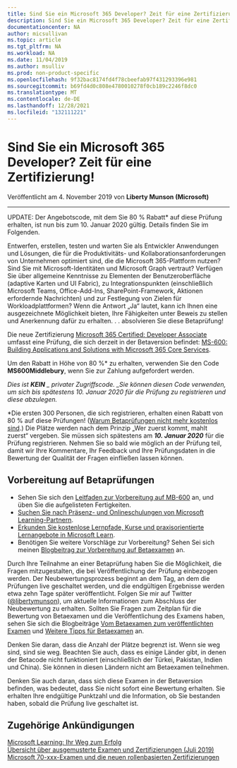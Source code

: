 ```yaml
---
title: Sind Sie ein Microsoft 365 Developer? Zeit für eine Zertifizierung! | Microsoft-Dokumentation
description: Sind Sie ein Microsoft 365 Developer? Zeit für eine Zertifizierung!
documentationcenter: NA
author: micsullivan
ms.topic: article
ms.tgt_pltfrm: NA
ms.workload: NA
ms.date: 11/04/2019
ms.author: msulliv
ms.prod: non-product-specific
ms.openlocfilehash: 9f32bac8174fd4f78cbeefab97f431293396e981
ms.sourcegitcommit: b69fd4d0c808e4780010278f0cb189c2246f8dc0
ms.translationtype: MT
ms.contentlocale: de-DE
ms.lasthandoff: 12/28/2021
ms.locfileid: "132111221"
---
```

# <a name="are-you-a-microsoft-365-developer-its-time-to-be-certified"></a>Sind Sie ein Microsoft 365 Developer? Zeit für eine Zertifizierung!

Veröffentlicht am 4. November 2019 von **Liberty Munson (Microsoft)**

___

UPDATE: Der Angebotscode, mit dem Sie 80 % Rabatt* auf diese Prüfung erhalten, ist nun bis zum 10. Januar 2020 gültig. Details finden Sie im Folgenden.

Entwerfen, erstellen, testen und warten Sie als Entwickler Anwendungen und Lösungen, die für die Produktivitäts- und Kollaborationsanforderungen von Unternehmen optimiert sind, die die Microsoft 365-Plattform nutzen? Sind Sie mit Microsoft-Identitäten und Microsoft Graph vertraut? Verfügen Sie über allgemeine Kenntnisse zu Elementen der Benutzeroberfläche (adaptive Karten und UI Fabric), zu Integrationspunkten (einschließlich Microsoft Teams, Office-Add-Ins, SharePoint-Framework, Aktionen erfordernde Nachrichten) und zur Festlegung von Zielen für Workloadplattformen? Wenn die Antwort „Ja“ lautet, kann ich Ihnen eine ausgezeichnete Möglichkeit bieten, Ihre Fähigkeiten unter Beweis zu stellen und Anerkennung dafür zu erhalten. . . absolvieren Sie diese Betaprüfung!

Die neue Zertifizierung [Microsoft 365 Certified: Developer Associate](/learn/certifications/microsoft-365-developer-associate?WT.mc_id=msignitethetour2019_MS600blog_cert_m365developer-blog-wwlcertification) umfasst eine Prüfung, die sich derzeit in der Betaversion befindet: [MS-600: Building Applications and Solutions with Microsoft 365 Core Services](/learn/certifications/exams/ms-600?WT.mc_id=msignitethetour2019_MS600blog_cert_examsms600-blog-wwl).

Um den Rabatt in Höhe von 80 %* zu erhalten, verwenden Sie den Code **MS600Middlebury**, wenn Sie zur Zahlung aufgefordert werden.

*Dies ist ***KEIN** _ privater Zugriffscode. _*_Sie können diesen Code verwenden, um sich bis spätestens 10. Januar 2020 für die Prüfung zu registrieren und diese abzulegen_*_._

*Die ersten 300 Personen, die sich registrieren, erhalten einen Rabatt von 80 % auf diese Prüfungen! ([Warum Betaprüfungen nicht mehr kostenlos sind](https://www.microsoft.com/en-us/learning/community-blog-post.aspx?BlogId=8&Id=374922).) Die Plätze werden nach dem Prinzip „Wer zuerst kommt, mahlt zuerst“ vergeben. Sie müssen sich spätestens am ***10. Januar 2020*** für die Prüfung registrieren. Nehmen Sie so bald wie möglich an der Prüfung teil, damit wir Ihre Kommentare, Ihr Feedback und Ihre Prüfungsdaten in die Bewertung der Qualität der Fragen einfließen lassen können.

## <a name="preparing-for-beta-exams"></a>Vorbereitung auf Betaprüfungen

- Sehen Sie sich den [Leitfaden zur Vorbereitung auf MB-600](/learn/certifications/exams/ms-600) an, und üben Sie die aufgelisteten Fertigkeiten.
- [Suchen Sie nach Präsenz- und Onlineschulungen von Microsoft Learning-Partnern](https://www.microsoft.com/learning/course-list.aspx).
- [Erkunden Sie kostenlose Lernpfade, Kurse und praxisorientierte Lernangebote in Microsoft Learn](/learn/browse).
- Benötigen Sie weitere Vorschläge zur Vorbereitung? Sehen Sei sich meinen [Blogbeitrag zur Vorbereitung auf Betaexamen](https://www.microsoft.com/en-us/learning/community-blog-post.aspx?BlogId=8&Id=374544) an.

Durch Ihre Teilnahme an einer Betaprüfung haben Sie die Möglichkeit, die Fragen mitzugestalten, die bei Veröffentlichung der Prüfung einbezogen werden. Der Neubewertungsprozess beginnt an dem Tag, an dem die Prüfungen live geschaltet werden, und die endgültigen Ergebnisse werden etwa zehn Tage später veröffentlicht. Folgen Sie mir auf Twitter ([@libertymunson](https://twitter.com/libertymunson)), um aktuelle Informationen zum Abschluss der Neubewertung zu erhalten. Sollten Sie Fragen zum Zeitplan für die Bewertung von Betaexamen und die Veröffentlichung des Examens haben, sehen Sie sich die Blogbeiträge [Vom Betaexamen zum veröffentlichten Examen](https://www.microsoft.com/en-us/learning/community-blog-post.aspx?BlogId=8&Id=374675) und [Weitere Tipps für Betaexamen](https://www.microsoft.com/en-us/learning/community-blog-post.aspx?BlogId=8&Id=374723) an.

Denken Sie daran, dass die Anzahl der Plätze begrenzt ist. Wenn sie weg sind, sind sie weg. Beachten Sie auch, dass es einige Länder gibt, in denen der Betacode nicht funktioniert (einschließlich der Türkei, Pakistan, Indien und China). Sie können in diesen Ländern nicht am Betaexamen teilnehmen.

Denken Sie auch daran, dass sich diese Examen in der Betaversion befinden, was bedeutet, dass Sie nicht sofort eine Bewertung erhalten. Sie erhalten Ihre endgültige Punktzahl und die Information, ob Sie bestanden haben, sobald die Prüfung live geschaltet ist.

## <a name="related-announcements"></a>Zugehörige Ankündigungen

[Microsoft Learning: Ihr Weg zum Erfolg](https://www.microsoft.com/en-us/learning/community-blog-post.aspx?BlogId=8&Id=375243)  
[Übersicht über ausgemusterte Examen und Zertifizierungen (Juli 2019)](https://www.microsoft.com/en-us/learning/community-blog-post.aspx?BlogId=8&Id=375242)  
[Microsoft 70-xxx-Examen und die neuen rollenbasierten Zertifizierungen](https://www.microsoft.com/en-us/learning/community-blog-post.aspx?BlogId=8&Id=375236) 

